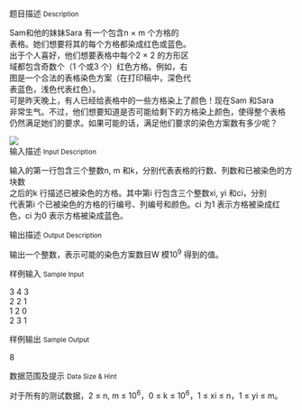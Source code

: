 <div class="panel panel-default">
<div class="area-title">
<span>
题目描述
<small>Description</small>
</span></div>
<div class="panel-body">

<p>Sam和他的妹妹Sara 有一个包含n × m 个方格的<br>表格。她们想要将其的每个方格都染成红色或蓝色。<br>出于个人喜好，他们想要表格中每个2 × 2 的方形区<br>域都包含奇数个（1 个或3 个）红色方格。例如，右<br>图是一个合法的表格染色方案（在打印稿中，深色代<br>表蓝色，浅色代表红色）。<br>可是昨天晚上，有人已经给表格中的一些方格染上了颜色！现在Sam 和Sara<br>非常生气。不过，他们想要知道是否可能给剩下的方格染上颜色，使得整个表格<br>仍然满足她们的要求。如果可能的话，满足他们要求的染色方案数有多少呢？</p>

<img src="/source/codevs/codevs-1612/img/aHR0cDovL3d3dy5qb3lvaS5jbi9wcm9ibGVtL2NvZGV2cy0xNjEyL2h0dHA6Ly9jb2RldnMuY24vbWVkaWEvaW1hZ2UvMTYxMi5qcGc=.jpg" style="max-width:700px">

</div>
</div>

<div class="panel panel-default">
<div class="area-title">
<span>
输入描述
<small>Input Description</small>
</span></div>
<div class="panel-body">
<p>输入的第一行包含三个整数n, m 和k，分别代表表格的行数、列数和已被染色的方块数<br>之后的k 行描述已被染色的方格。其中第i 行包含三个整数xi, yi 和ci，分别<br>代表第i 个已被染色的方格的行编号、列编号和颜色。ci 为1 表示方格被染成红<br>色，ci 为0 表示方格被染成蓝色。</p>

</div>
</div>
<div  class="panel panel-default">
<div class="area-title">
<span>
输出描述
<small>Output Description</small>
</span></div>
<div class="panel-body">

<p>输出一个整数，表示可能的染色方案数目W 模10<sup>9</sup> 得到的值。</p>

</div>
</div>


<div class="panel panel-default">
<div class="area-title">
<span>
样例输入
<small>Sample Input</small>
</span></div>
<div class="panel-body">
<p>3 4 3<br>2 2 1<br>1 2 0<br>2 3 1</p>

</div>
</div>

<div class="panel panel-default">
<div class="area-title">
<span>
样例输出
<small>Sample Output</small>
</span></div>
<div class="panel-body">
<p>8</p>

</div>
</div>

<div class="panel panel-default">
<div class="area-title">
<span>
数据范围及提示
<small>Data Size & Hint</small>
</span></div>
<div class="panel-body">
<p>对于所有的测试数据，2 ≤ n, m ≤ 10<sup>6</sup>，0 ≤ k ≤ 10<sup>6</sup>，1 ≤ xi ≤ n，1 ≤ yi ≤ m。</p>
</div>
</div>